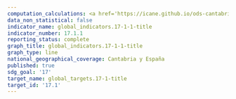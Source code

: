 ```yaml
---
computation_calculations: <a href='https://icane.github.io/ods-cantabria/assets/pdf/17.1.1.1.pdf' target='_blank'>Total de ingresos del gobierno en proporción al PIB, desglosado por fuente</a>
data_non_statistical: false
indicator_name: global_indicators.17-1-1-title
indicator_number: 17.1.1
reporting_status: complete
graph_title: global_indicators.17-1-1-title
graph_type: line
national_geographical_coverage: Cantabria y España
published: true
sdg_goal: '17'
target_name: global_targets.17-1-title
target_id: '17.1'
---
```

